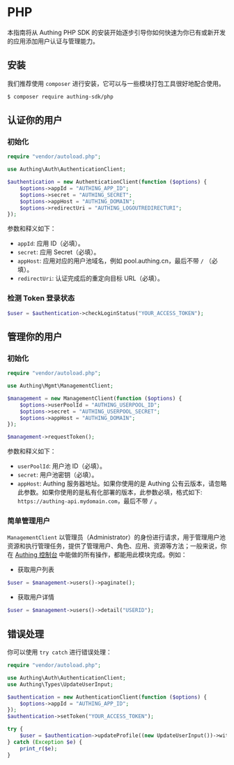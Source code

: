 # PHP

本指南将从 Authing PHP SDK 的安装开始逐步引导你如何快速为你已有或新开发的应用添加用户认证与管理能力。

<AppDetailSiderBar />

## 安装

我们推荐使用 `composer` 进行安装，它可以与一些模块打包工具很好地配合使用。

```bash
$ composer require authing-sdk/php
```

## 认证你的用户

### 初始化

```php
require "vendor/autoload.php";

use Authing\Auth\AuthenticationClient;

$authentication = new AuthenticationClient(function ($options) {
    $options->appId = "AUTHING_APP_ID";
    $options->secret = "AUTHING_SECRET";
    $options->appHost = "AUTHING_DOMAIN";
    $options->redirectUri = "AUTHING_LOGOUTREDIRECTURI";
});
```

参数和释义如下：

- `appId`: 应用 ID（必填）。
- `secret`: 应用 Secret（必填）。
- `appHost`: 应用对应的用户池域名，例如 pool.authing.cn，最后不带 `/` （必填）。
- `redirectUri`: 认证完成后的重定向目标 URL（必填）。

### 检测 Token 登录状态

```php
$user = $authentication->checkLoginStatus("YOUR_ACCESS_TOKEN");
```

## 管理你的用户

### 初始化

```php
require "vendor/autoload.php";

use Authing\Mgmt\ManagementClient;

$management = new ManagementClient(function ($options) {
    $options->userPoolId = "AUTHING_USERPOOL_ID";
    $options->secret = "AUTHING_USERPOOL_SECRET";
    $options->appHost = "AUTHING_DOMAIN";
});

$management->requestToken();
```

参数和释义如下：

- `userPoolId`: 用户池 ID（必填）。
- `secret`: 用户池密钥（必填）。
- `appHost`: Authing 服务器地址。如果你使用的是 Authing 公有云版本，请忽略此参数。如果你使用的是私有化部署的版本，此参数必填，格式如下: `https://authing-api.mydomain.com`，最后不带 `/` 。

### 简单管理用户

`ManagementClient` 以管理员（Administrator）的身份进行请求，用于管理用户池资源和执行管理任务，提供了管理用户、角色、应用、资源等方法；一般来说，你在 [Authing 控制台](https://console.authing.cn/console/userpool) 中能做的所有操作，都能用此模块完成。例如：

- 获取用户列表

```php
$user = $management->users()->paginate();
```

- 获取用户详情

```php
$user = $management->users()->detail("USERID");
```

## 错误处理

你可以使用 `try catch` 进行错误处理：

```php
require "vendor/autoload.php";

use Authing\Auth\AuthenticationClient;
use Authing\Types\UpdateUserInput;

$authentication = new AuthenticationClient(function ($options) {
    $options->appId = "AUTHING_APP_ID";
});
$authentication->setToken("YOUR_ACCESS_TOKEN");

try {
    $user = $authentication->updateProfile((new UpdateUserInput())->withNickname("nickname"));
} catch (Exception $e) {
    print_r($e);
}
```
